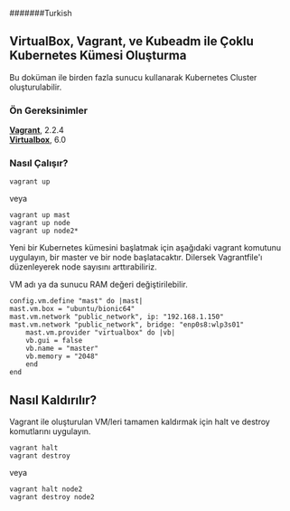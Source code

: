 #######Turkish
## VirtualBox, Vagrant, ve Kubeadm ile Çoklu Kubernetes Kümesi Oluşturma

Bu doküman ile birden fazla sunucu kullanarak Kubernetes Cluster oluşturulabilir.

### Ön Gereksinimler
[**Vagrant**](https://www.vagrantup.com/downloads.html "Vagrant"), 2.2.4
<br>
[**Virtualbox**](https://www.virtualbox.org/wiki/Downloads "Virtualbox"), 6.0

### Nasıl Çalışır?

	vagrant up

veya

	vagrant up mast
	vagrant up node
	vagrant up node2*

Yeni bir Kubernetes kümesini başlatmak için aşağıdaki vagrant komutunu uygulayın, bir master ve bir node başlatacaktır. Dilersek Vagrantfile'ı düzenleyerek node sayısını arttırabiliriz.

VM adı ya da sunucu RAM değeri değiştirilebilir.

    config.vm.define "mast" do |mast|
    mast.vm.box = "ubuntu/bionic64"
	mast.vm.network "public_network", ip: "192.168.1.150"
	mast.vm.network "public_network", bridge: "enp0s8:wlp3s01"
    	mast.vm.provider "virtualbox" do |vb|
        vb.gui = false
        vb.name = "master"
        vb.memory = "2048"
		end
	end


## Nasıl Kaldırılır?

Vagrant ile oluşturulan VM/leri tamamen kaldırmak için halt ve destroy komutlarını uygulayın.

	vagrant halt
	vagrant destroy 

veya

	vagrant halt node2
	vagrant destroy node2
